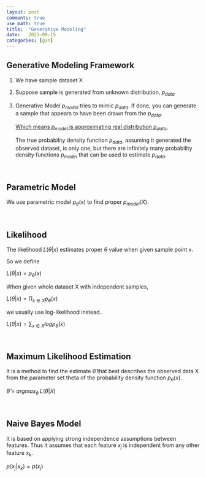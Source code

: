 ```yaml
---
layout: post
comments: true
use_math: true
title:  "Generative Modeling"
date:   2023-09-15 
categories: [gan]
---
```



## Generative Modeling Framework

1.  We have sample dataset X

2. Suppose sample is generated from unknown distribution, $p_{data}$

3. Generative Model $p_{model}$ tries to mimic $p_{data}$. If done, you can generate a sample that appears to have been drawn from the $p_{data}$.


    <U>Which means $p_{model}$ is approximating real distribution $p_{data}$. </U>


    The true probability density function $p_{data}$, assuming it generated the observed dataset, is only one, but there are infinitely many probability density functions $p_{model}$ that can be used to estimate $p_{data}$.



<br>

## Parametric Model


We use parametric model $p_\theta(x)$ to find proper $p_{model}(X)$.





<br>

## Likelihood

The likelihood $L(\theta | x)$ estimates proper $\theta$ value when given sample point x.

So we define 

$L(\theta | x) = p_\theta(x)$


When given whole dataset X with independent samples, 

$L(\theta | x) = \prod_{x \in X} p_\theta(x)$

we usually use log-likelihood instead..

$L(\theta | x) = \sum_{x \in X} log p_\theta(x)$


<br>

## Maximum Likelihood Estimation


It is a method to find the estimate $\hat\theta$ that best describes the observed data X from the parameter set theta of the probability density function $p_\theta(x)$.


$\hat\theta$ = $argmax_\theta \; L(\theta | X)$




<br>

## Naive Bayes Model

It is based on applying strong independence assumptions between features.
Thus it assumes that each feature $x_j$ is independent from any other feature $x_k$.

$p(x_j | x_k) = p(x_j)$


